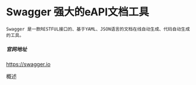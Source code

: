 # Swagger 强大的eAPI文档工具

```
Swagger 是一款RESTFUL接口的、基于YAML、JSON语言的文档在线自动生成、代码自动生成的工具。
```

##### 官网地址

https://swagger.io

概述